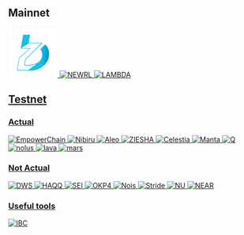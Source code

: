 
## Mainnet 
<a href="https://explorer.thesilverfox.pro/beezee/staking/bzevaloper1gql0uq5lsx5phh4jghucu8n0x82y5882ypgj9m"> <img src="https://github.com/bze-alphateam/bzedge/blob/bzedge/doc/imgs/bzedge-logo.png" width="100" height="100" alt="BeeZee">
<a href="https://github.com/DanilJPG/nodes_testnets/blob/main/NEWRL/Readme.md"> <img src="https://pbs.twimg.com/profile_images/1567814417630511107/MyafMY_R_400x400.png" width="100" height="100" alt="NEWRL">
<a href="https://github.com/DanilJPG/mainnet_guides/tree/main/Lambda"> <img src="https://pbs.twimg.com/profile_images/1550519235411329024/XC-rLoo0_400x400.jpg" width="100" height="100" alt="LAMBDA"> 

 ## Testnet
### Actual 
<a href="https://github.com/DanilJPG/nodes_testnets/blob/main/EmpowerChain/Readme.md"> <img src="https://empower.explorers.guru/chains/empower.png" width="100" height="100" alt="EmpowerChain">
<a href="https://github.com/DanilJPG/nodes_testnets/tree/main/Nibiru%20Chain"> <img src="https://sun9-west.userapi.com/sun9-67/s/v1/ig2/Mp7n5fXFXdPi7fJPnTBmC4ap7ev1r6ovFBrNhJEKDsdtBNcBtKS9hvUJCPtiXFEw64-b-kywRqA8DpAo4SAy-QPY.jpg?size=400x400&quality=96&type=album" width="100" height="100" alt="Nibiru">
<a href="https://github.com/DanilJPG/nodes_testnets/blob/main/Aleo/Readme.md"> <img src="https://pbs.twimg.com/profile_images/1485936059707965446/qM-hjbty_400x400.png" width="100" height="100" alt="Aleo">
<a href="https://github.com/DanilJPG/nodes_testnets/blob/main/Ziesha%20Network/Readme.md"> <img src="https://avatars.githubusercontent.com/u/96166029?s=200&v=4" width="100" height="100" alt="ZIESHA">
<a href="https://github.com/DanilJPG/nodes_testnets/tree/main/Celestia"> <img src="https://api.nodes.guru/wp-content/uploads/2022/02/zZp1s7c3_400x400.jpg" width="100" height="100" alt="Celestia">
<a href="https://github.com/DanilJPG/nodes_testnets/tree/main/Manta"> <img src="https://pbs.twimg.com/profile_images/1490773577930584069/uoeUkeKe_400x400.jpg" width="100" height="100" alt="Manta">
<a href="https://github.com/DanilJPG/nodes_testnets/tree/main/Q%20blockchain"> <img src="https://pbs.twimg.com/profile_images/1564267232343068672/6rIncPSK_400x400.jpg" width="100" height="100" alt="Q">
 <a href="https://github.com/DanilJPG/nodes_testnets/tree/main/Nolus"> <img src="https://pbs.twimg.com/profile_images/1574676844451856386/vhK_6xp-_400x400.jpg" width="100" height="100" alt="nolus">
<a href="https://github.com/DanilJPG/nodes_testnets/tree/main/Lava%20Network"> <img src="https://pbs.twimg.com/profile_images/1572932736934940672/YAeBtumE_400x400.jpg" width="100" height="100" alt="lava">
 <a href="https://github.com/DanilJPG/nodes_testnets/tree/main/Mars"> <img src="https://pbs.twimg.com/profile_images/1499795631115747339/CI1vcxNO_400x400.jpg" width="100" height="100" alt="mars">
  
### Not Actual
<a href="https://github.com/DanilJPG/nodes_testnets/tree/main/DWS"> <img src="https://pbs.twimg.com/profile_images/1493898894836903938/3z3R6woi_400x400.jpg" width="100" height="100" alt="DWS">
<a href="https://github.com/DanilJPG/nodes_testnets/blob/main/HAQQ/IslamicCoin%20HAQQ.md"> <img src="https://api.nodes.guru/wp-content/uploads/2022/09/ExM0TXjk_400x400.jpg" width="100" height="100" alt="HAQQ">
<a href="https://github.com/DanilJPG/nodes_testnets/blob/main/SEI/SEI.md"> <img src="https://pbs.twimg.com/profile_images/1608883260465061888/w1Eh5L4X_400x400.jpg" width="100" height="100" alt="SEI">
<a href="https://github.com/DanilJPG/nodes_testnets/tree/main/OKP4"> <img src="https://pbs.twimg.com/profile_images/1537721318191267840/GK12zUWJ_400x400.jpg" width="100" height="100" alt="OKP4">
<a href="https://github.com/DanilJPG/nodes_testnets/blob/main/Nois/NOIS.md"> <img src="https://pbs.twimg.com/profile_images/1569281955971072000/1TVeJn3w_400x400.jpg" width="100" height="100" alt="Nois">
<a href="https://github.com/DanilJPG/nodes_testnets/blob/main/Stride/Node-testnet.md"> <img src="https://pbs.twimg.com/profile_images/1538942713965445120/S9IIkgPS_400x400.png" width="100" height="100" alt="Stride">
<a href="https://github.com/DanilJPG/nodes_testnets/tree/main/NuLink"> <img src="https://pbs.twimg.com/profile_images/1457806953116323844/q07U_zgl_400x400.jpg" width="100" height="100" alt="NU">
<a href="https://github.com/DanilJPG/nodes_testnets/blob/main/NEAR-stakewarsIII.md"> <img src="https://pbs.twimg.com/profile_images/1441304555841597440/YPwdd6cd_400x400.jpg" width="100" height="100" alt="NEAR">

### Useful tools
<a href="https://github.com/DanilJPG/nodes_testnets/blob/main/IBC(hermes%2Cv2%20go).md"> <img src="https://pbs.twimg.com/profile_images/1241251029871521793/vhySd2qZ_400x400.jpg" width="100" height="100" alt="IBC">
